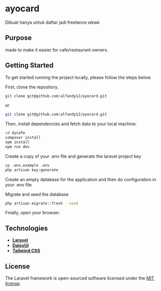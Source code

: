 

# ayocard

Dibuat hanya untuk daftar jadi freelance wkwk
## Purpose

made to make it easier for cafe/restaurant owners.

## Getting Started

To get started running the project locally, please follow the steps below.

First, clone the repository.

```bash
git clone git@github.com:alfandy12/ayocard.git
```

or

```bash
git clone git@github.com:alfandy12/ayocard.git
```

Then, install dependencies and fetch data to your local machine.

```bash
cd dycafe
composer install
npm install
npm run dev
```

Create a copy of your .env file and generate the laravel project key

```bash
cp .env.example .env
php artisan key:generate
```

Create an empty database for the application and then do configuration in your .env file

Migrate and seed the database

```bash
php artisan migrate::fresh --seed
```

Finally, open your browser.

## Technologies

-   **[Laravel](https://laravel.com/)**
-   **[DaisyUi](https://isyui.com/)**
-   **[Tailwind CSS](https://tailwindcss.com/)**


## License

The Laravel framework is open-sourced software licensed under the [MIT license](https://opensource.org/licenses/MIT).